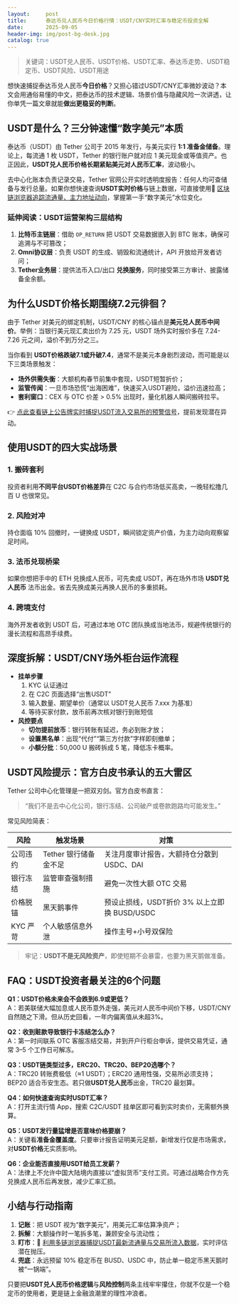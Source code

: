 ```yaml
---
layout:     post
title:      泰达币兑人民币今日价格行情：USDT/CNY实时汇率与稳定币投资全解
date:       2025-09-05
header-img: img/post-bg-desk.jpg
catalog: true
---
```


> 关键词：USDT兑人民币、USDT价格、USDT汇率、泰达币走势、USDT稳定币、USDT风险、USDT用途

想快速捕捉泰达币兑人民币**今日价格**？又担心错过USDT/CNY汇率微妙波动？本文会用通俗易懂的中文，把泰达币的技术逻辑、场景价值与隐藏风险一次讲透，让你单凭一篇文章就能**做出更稳妥的判断**。

## USDT是什么？三分钟速懂“数字美元”本质

泰达币（USDT）由 Tether 公司于 2015 年发行，与美元实行 **1:1 准备金储备**。理论上，每流通 1 枚 USDT，Tether 的银行账户就对应 1 美元现金或等值资产。也正因此，**USDT兑人民币价格长期紧贴美元对人民币汇率**，波动极小。

去中心化账本负责记录交易，Tether 官网公开实时透明度报告：任何人均可查储备与发行总量。如果你想快速查询**USDT实时价格**与链上数据，可直接使用🔗 [区块链浏览器追踪流通量、主力地址动向](https://okxdog.com/)，掌握第一手“数字美元”水位变化。

### 延伸阅读：USDT运营架构三层结构

1. **比特币主链层**：借助 `OP_RETURN` 把 USDT 交易数据嵌入到 BTC 账本，确保可追溯与不可篡改；
2. **Omni协议层**：负责 USDT 的生成、销毁和流通统计，API 开放给开发者访问；
3. **Tether业务层**：提供法币入口/出口 **兑换服务**，同时接受第三方审计、披露储备金余额。

## 为什么USDT价格长期围绕7.2元徘徊？

由于 Tether 对美元的绑定机制，USDT/CNY 的核心锚点是**美元兑人民币中间价**。举例：当银行美元现汇卖出价为 7.25 元，USDT 场外实时报价多在 7.24-7.26 元之间，溢价不到万分之三。

当你看到 **USDT价格跌破7.1或升破7.4**，通常不是美元本身剧烈波动，而可能是以下三类场景触发：

- **场外供需失衡**：大额机构春节前集中套现，USDT短暂折价；
- **监管传闻**：一旦市场恐慌“出海困难”，快速买入USDT避险，溢价迅速拉高；
- **套利窗口**：CEX 与 OTC 价差 > 0.5% 出现时，量化机器人瞬间搬砖拉平。

👉 [点此查看链上公告牌实时捕捉USDT流入交易所的预警信号](https://okxdog.com/)，提前发现潜在异动。

## 使用USDT的四大实战场景

### 1. 搬砖套利
投资者利用**不同平台USDT价格差异**在 C2C 与合约市场低买高卖，一晚轻松撸几百 U 也很常见。

### 2. 风险对冲
持仓面临 10% 回撤时，一键换成 USDT，瞬间锁定资产价值，为主力动向观察留足时间。

### 3. 法币兑现桥梁
如果你想把手中的 ETH 兑换成人民币，可先卖成 USDT，再在场外市场 **USDT兑人民币** 法币出金。省去先换成美元再换人民币的多重损耗。

### 4. 跨境支付
海外开发者收到 USDT 后，可通过本地 OTC 团队换成当地法币，规避传统银行的漫长流程和高昂手续费。

## 深度拆解：USDT/CNY场外柜台运作流程

- **挂单步骤**  
  1. KYC 认证通过  
  2. 在 C2C 页面选择“出售USDT”  
  3. 输入数量、期望单价（通常以 USDT兑人民币 7.xxx 为基准）  
  4. 等待买家付款，放币前再次核对银行到账短信  
- **风控要点**  
  - **切勿提前放币**：银行转账有延迟，务必到账才放；  
  - **设置黑名单**：出现“代付”“第三方付款”字样即刻撤单；  
  - **小额分批**：50,000 U 搬砖拆成 5 笔，降低冻卡概率。

## USDT风险提示：官方白皮书承认的五大雷区

Tether 公司中心化管理是一把双刃剑。官方白皮书直言：

> “我们不是去中心化公司，银行冻结、公司破产或卷款跑路均可能发生。”

常见风险简表：

| 风险 | 触发场景 | 对策 |
|---|---|---|
| 公司违约 | Tether 银行储备金不足 | 关注月度审计报告，大额持仓分散到 USDC、DAI |
| 银行冻结 | 监管审查强制措施 | 避免一次性大额 OTC 交易 |
| 价格脱锚 | 黑天鹅事件 | 预设止损线，USDT折价 3% 以上立即换 BUSD/USDC |
| KYC 严苛 | 个人敏感信息外泄 | 操作主号+小号双保险 |

> 牢记：**USDT不是无风险资产**，即使短期不会暴雷，也要为黑天鹅做准备。

## FAQ：USDT投资者最关注的6个问题

**Q1：USDT价格未来会不会跌到6.9或更低？**  
A：若美联储大幅加息或人民币意外走强，美元对人民币中间价下移，USDT/CNY 自然随之下滑。但从历史回看，一年内偏离值从未超3%。

**Q2：收到赃款导致银行卡冻结怎么办？**  
A：第一时间联系 OTC 客服冻结交易，并到开户行柜台申诉，提供交易凭证，通常 3–5 个工作日可解冻。

**Q3：USDT链类型过多，ERC20、TRC20、BEP20选哪个？**  
A：TRC20 转账费极低（≈1 USDT）；ERC20 通用性强，交易所必须支持；BEP20 适合币安生态。若只做**USDT兑人民币**出金，TRC20 最划算。

**Q4：如何快速查询实时USDT汇率？**  
A：打开主流行情 App，搜索 C2C/USDT 挂单区即可看到实时卖价，无需额外换算。

**Q5：USDT发行量猛增是否意味价格要崩？**  
A：关键看**准备金覆盖度**。只要审计报告证明美元足额，新增发行仅是市场需求，对**USDT价格**无实质影响。

**Q6：企业能否直接用USDT给员工发薪？**  
A：法律上不允许中国大陆境内直接以“虚拟货币”支付工资。可通过战略合作方先兑换成人民币后再发放，减少汇率汇损。

## 小结与行动指南

1. **记账**：把 USDT 视为“数字美元”，用美元汇率估算净资产；  
2. **拆解**：大额操作时一笔拆多笔，兼顾安全与流动性；  
3. **盯市**：🔗 [利用多链浏览器捕捉USDT最新流通量与交易所流入数据](https://okxdog.com/)，实时评估潜在抛压。  
4. **兜底**：永远预留 10% 稳定币在 BUSD、USDC 中，防止单一稳定币黑天鹅时被“一锅端”。

只要把**USDT兑人民币价格逻辑**与**风险控制**两条主线牢牢攥住，你就不仅是一个稳定币的使用者，更是链上金融浪潮里的理性冲浪者。